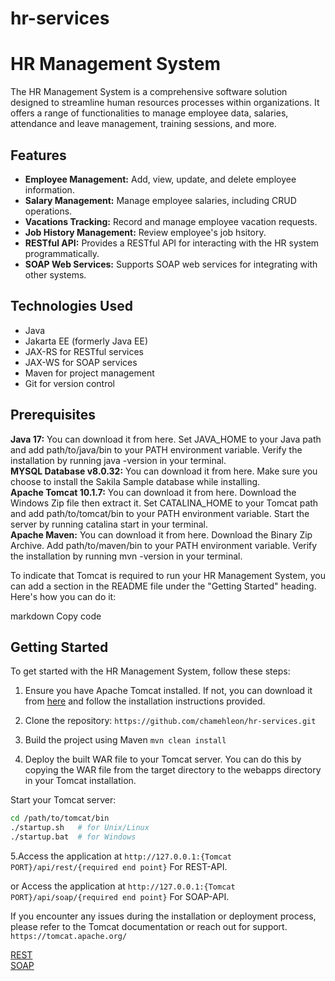 # hr-services

# HR Management System

The HR Management System is a comprehensive software solution designed to streamline human resources processes within organizations. It offers a range of functionalities to manage employee data, salaries, attendance and leave management, training sessions, and more.

## Features

- **Employee Management:** Add, view, update, and delete employee information.
- **Salary Management:** Manage employee salaries, including CRUD operations.
- **Vacations Tracking:** Record and manage employee vacation requests.
- **Job History Management:** Review employee's job hsitory.
- **RESTful API:** Provides a RESTful API for interacting with the HR system programmatically.
- **SOAP Web Services:** Supports SOAP web services for integrating with other systems.

## Technologies Used

- Java
- Jakarta EE (formerly Java EE)
- JAX-RS for RESTful services
- JAX-WS for SOAP services
- Maven for project management
- Git for version control

## Prerequisites

**Java 17:** You can download it from here. Set JAVA_HOME to your Java path and add path/to/java/bin to your PATH environment variable. Verify the installation by running java -version in your terminal.  
**MYSQL Database v8.0.32:** You can download it from here. Make sure you choose to install the Sakila Sample database while installing.  
**Apache Tomcat 10.1.7:** You can download it from here. Download the Windows Zip file then extract it. Set CATALINA_HOME to your Tomcat path and add path/to/tomcat/bin to your PATH environment variable. Start the server by running catalina start in your terminal.  
**Apache Maven:** You can download it from here. Download the Binary Zip Archive. Add path/to/maven/bin to your PATH environment variable. Verify the installation by running mvn -version in your terminal. 


To indicate that Tomcat is required to run your HR Management System, you can add a section in the README file under the "Getting Started" heading. Here's how you can do it:

markdown
Copy code
## Getting Started

To get started with the HR Management System, follow these steps:

1. Ensure you have Apache Tomcat installed. If not, you can download it from [here](http://tomcat.apache.org/) and follow the installation instructions provided.

2. Clone the repository:
```https://github.com/chamehleon/hr-services.git```
3. Build the project using Maven
```mvn clean install```
4. Deploy the built WAR file to your Tomcat server. You can do this by copying the WAR file from the target directory to the webapps directory in your Tomcat installation.

Start your Tomcat server:
``` bash
cd /path/to/tomcat/bin
./startup.sh   # for Unix/Linux
./startup.bat  # for Windows
```

5.Access the application at ```http://127.0.0.1:{Tomcat PORT}/api/rest/{required end point}``` For REST-API.

or Access the application at ```http://127.0.0.1:{Tomcat PORT}/api/soap/{required end point}``` For SOAP-API.

If you encounter any issues during the installation or deployment process, please refer to the Tomcat documentation or reach out for support.
```https://tomcat.apache.org/```



<a href="https://documenter.getpostman.com/view/18986316/2sA3BhctNE" target="_blank">REST</a>
<br/>
<a href="https://documenter.getpostman.com/view/18986316/2sA3BhctSd" target="_blank">SOAP</a>











